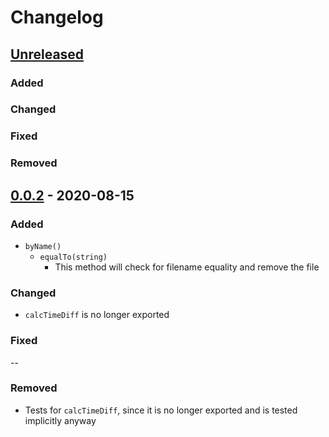 # Changelog

## [Unreleased]

### Added

### Changed

### Fixed

### Removed

## [0.0.2] - 2020-08-15

### Added

- `byName()`
  - `equalTo(string)`
    - This method will check for filename equality and remove the file

### Changed

- `calcTimeDiff` is no longer exported

### Fixed

--

### Removed

- Tests for `calcTimeDiff`, since it is no longer exported and is tested implicitly anyway

[unreleased]: https://github.com/yduman/rmby/compare/0.0.2...master
[0.0.2]: https://github.com/yduman/rmby/releases/tag/0.0.2
